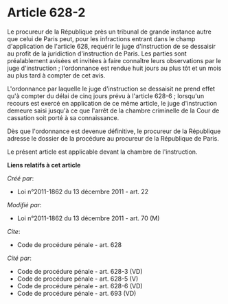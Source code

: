 # Article 628-2

Le procureur de la République près un tribunal de grande instance autre que celui de Paris peut, pour les infractions entrant
dans le champ d'application de l'article 628, requérir le juge d'instruction de se dessaisir au profit de la juridiction
d'instruction de Paris. Les parties sont préalablement avisées et invitées à faire connaître leurs observations par le juge
d'instruction ; l'ordonnance est rendue huit jours au plus tôt et un mois au plus tard à compter de cet avis. 

L'ordonnance par laquelle le juge d'instruction se dessaisit ne prend effet qu'à compter du délai de cinq jours prévu à
l'article 628-6 ; lorsqu'un recours est exercé en application de ce même article, le juge d'instruction demeure saisi jusqu'à
ce que l'arrêt de la chambre criminelle de la Cour de cassation soit porté à sa connaissance. 

Dès que l'ordonnance est devenue définitive, le procureur de la République adresse le dossier de la procédure au procureur de
la République de Paris. 

Le présent article est applicable devant la chambre de l'instruction.

**Liens relatifs à cet article**

_Créé par_:

  - Loi n°2011-1862 du 13 décembre 2011 - art. 22

_Modifié par_:

  - Loi n°2011-1862 du 13 décembre 2011 - art. 70 (M)

_Cite_:

  - Code de procédure pénale - art. 628

_Cité par_:

  - Code de procédure pénale - art. 628-3 (VD)
  - Code de procédure pénale - art. 628-5 (V)
  - Code de procédure pénale - art. 628-6 (VD)
  - Code de procédure pénale - art. 693 (VD)
